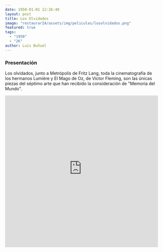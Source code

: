 ```yaml
---
date: 1950-01-01 12:26:40
layout: post
title: Los Olvidados
image: "restaurarIA/assets/img/peliculas/losolvidados.png"
featured: true
tags:
  - "1950"
  - "2K"
author: Luis Buñuel
---
```


### Presentación

Los olvidados, junto a Metrópolis de Fritz Lang, toda la cinematografía de los hermanos Lumière y El Mago de Oz, de Victor Fleming, son las únicas piezas del séptimo arte que han recibido la consideración de "Memoria del Mundo".

<iframe width="100%" height="500wh" src="https://www.youtube-nocookie.com/embed/GPXieXDl2eo" title="YouTube video player" frameborder="0" allow="accelerometer; autoplay; clipboard-write; encrypted-media; gyroscope; picture-in-picture" allowfullscreen></iframe>

